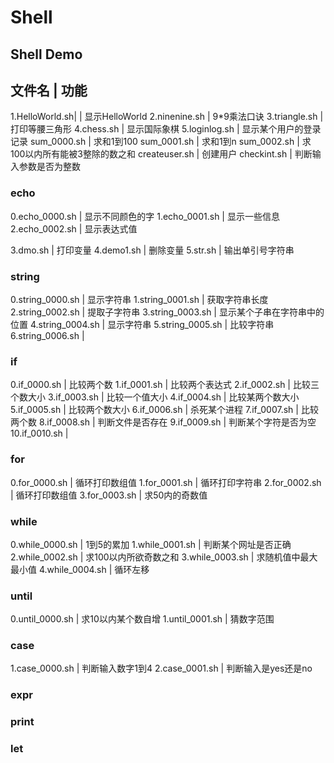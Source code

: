 # Shell
## Shell Demo
文件名				|		功能
--------------------------------------------
1.HelloWorld.sh|	|		显示HelloWorld
2.ninenine.sh		|		9*9乘法口诀
3.triangle.sh		|		打印等腰三角形
4.chess.sh			|		显示国际象棋
5.loginlog.sh		|		显示某个用户的登录记录
sum_0000.sh			|		求和1到100
sum_0001.sh			|		求和1到n
sum_0002.sh			|		求100以内所有能被3整除的数之和
createuser.sh		|		创建用户
checkint.sh			|		判断输入参数是否为整数


### echo
0.echo_0000.sh		|		显示不同颜色的字
1.echo_0001.sh		|		显示一些信息
2.echo_0002.sh		|		显示表达式值


3.dmo.sh		|		打印变量
4.demo1.sh		|		删除变量
5.str.sh		|		输出单引号字符串

### string
0.string_0000.sh	|		显示字符串
1.string_0001.sh	|		获取字符串长度
2.string_0002.sh	|		提取子字符串
3.string_0003.sh	|		显示某个子串在字符串中的位置
4.string_0004.sh	|		显示字符串
5.string_0005.sh	|		比较字符串
6.string_0006.sh	|

### if
0.if_0000.sh		|		比较两个数
1.if_0001.sh		|		比较两个表达式
2.if_0002.sh		|		比较三个数大小
3.if_0003.sh		|		比较一个值大小
4.if_0004.sh		|		比较某两个数大小
5.if_0005.sh		|		比较两个数大小
6.if_0006.sh		|		杀死某个进程
7.if_0007.sh		|		比较两个数
8.if_0008.sh		|		判断文件是否存在
9.if_0009.sh		|		判断某个字符是否为空 
10.if_0010.sh		|	

### for
0.for_0000.sh		|		循环打印数组值
1.for_0001.sh		|		循环打印字符串
2.for_0002.sh		|		循环打印数组值
3.for_0003.sh		|		求50内的奇数值	


### while
0.while_0000.sh		|		1到5的累加
1.while_0001.sh		|		判断某个网址是否正确
2.while_0002.sh		|		求100以内所欲奇数之和
3.while_0003.sh		|		求随机值中最大最小值
4.while_0004.sh		|		循环左移

### until	
0.until_0000.sh		|		求10以内某个数自增
1.until_0001.sh		|		猜数字范围


### case 
1.case_0000.sh		|		判断输入数字1到4
2.case_0001.sh		|		判断输入是yes还是no


### expr


### print

### let



